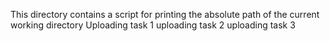 This directory contains a script for printing the absolute path of the current working directory
Uploading task 1
uploading task 2
uploading task 3

